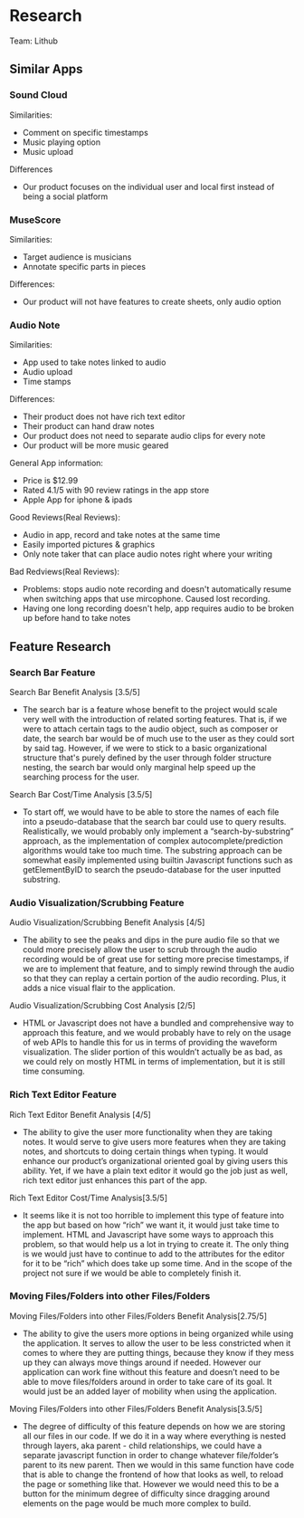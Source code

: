# Research 
Team: Lithub

## Similar Apps

### Sound Cloud

Similarities:

- Comment on specific timestamps
- Music playing option
- Music upload

Differences

- Our product focuses on the individual user and local first instead of being a social platform


### MuseScore

Similarities:
- Target audience is musicians
- Annotate specific parts in pieces

Differences:
- Our product will not have features to create sheets, only audio option

### Audio Note

Similarities:
- App used to take notes linked to audio
- Audio upload
- Time stamps
  
Differences:
- Their product does not have rich text editor
- Their product can hand draw notes
- Our product does not need to separate audio clips for every note
- Our product will be more music geared

General App information:
- Price is $12.99
- Rated 4.1/5 with 90 review ratings in the app store
- Apple App for iphone & ipads

Good Reviews(Real Reviews):
- Audio in app, record and take notes at the same time
- Easily imported pictures & graphics
- Only note taker that can place audio notes right where your writing
  
Bad Redviews(Real Reviews):
- Problems: stops audio note recording and doesn't automatically resume when switching apps that use mircophone. Caused lost recording.
- Having one long recording doesn't help, app requires audio to be broken up before hand to take notes

## Feature Research

### Search Bar Feature

Search Bar Benefit Analysis [3.5/5]

- The search bar is a feature whose benefit to the project would scale very well with the introduction of related sorting features. That is, if we were to attach certain tags to the audio object, such as composer or date, the search bar would be of much use to the user as they could sort by said tag. However, if we were to stick to a basic organizational structure that's purely defined by the user through folder structure nesting, the search bar would only marginal help speed up the searching process for the user.

Search Bar Cost/Time Analysis [3.5/5]

- To start off, we would have to be able to store the names of each file into a pseudo-database that the search bar could use to query results. Realistically, we would probably only implement a “search-by-substring” approach, as the implementation of complex autocomplete/prediction algorithms would take too much time. The substring approach can be somewhat easily implemented using builtin Javascript functions such as getElementByID to search the pseudo-database for the user inputted substring.

### Audio Visualization/Scrubbing Feature

Audio Visualization/Scrubbing Benefit Analysis [4/5]

- The ability to see the peaks and dips in the pure audio file so that we could more precisely allow the user to scrub through the audio recording would be of great use for setting more precise timestamps, if we are to implement that feature, and to simply rewind through the audio so that they can replay a certain portion of the audio recording. Plus, it adds a nice visual flair to the application.

Audio Visualization/Scrubbing Cost Analysis [2/5]

- HTML or Javascript does not have a bundled and comprehensive way to approach this feature, and we would probably have to rely on the usage of web APIs to handle this for us in terms of providing the waveform visualization. The slider portion of this wouldn’t actually be as bad, as we could rely on mostly HTML in terms of implementation, but it is still time consuming.

### Rich Text Editor Feature

Rich Text Editor Benefit Analysis [4/5]

- The ability to give the user more functionality when they are taking notes. It would serve to give users more features when they are taking notes, and shortcuts to doing certain things when typing. It would enhance our product’s organizational oriented goal by giving users this ability. Yet, if we have a plain text editor it would go the job just as well, rich text editor just enhances this part of the app.

Rich Text Editor Cost/Time Analysis[3.5/5]

- It seems like it is not too horrible to implement this type of feature into the app but based on how “rich” we want it, it would just take time to implement. HTML and Javascript have some ways to approach this problem, so that would help us a lot in trying to create it. The only thing is we would just have to continue to add to the attributes for the editor for it to be “rich” which does take up some time. And in the scope of the project not sure if we would be able to completely finish it.

### Moving Files/Folders into other Files/Folders

Moving Files/Folders into other Files/Folders Benefit Analysis[2.75/5]

- The ability to give the users more options in being organized while using the application. It serves to allow the user to be less constricted when it comes to where they are putting things, because they know if they mess up they can always move things around if needed. However our application can work fine without this feature and doesn’t need to be able to move files/folders around in order to take care of its goal. It would just be an added layer of mobility when using the application.

Moving Files/Folders into other Files/Folders Benefit Analysis[3.5/5]

- The degree of difficulty of this feature depends on how we are storing all our files in our code. If we do it in a way where everything is nested through layers, aka parent - child relationships, we could have a separate javascript function in order to change whatever file/folder’s parent to its new parent. Then we would in this same function have code that is able to change the frontend of how that looks as well, to reload the page or something like that. However we would need this to be a button for the minimum degree of difficulty since dragging around elements on the page would be much more complex to build.
